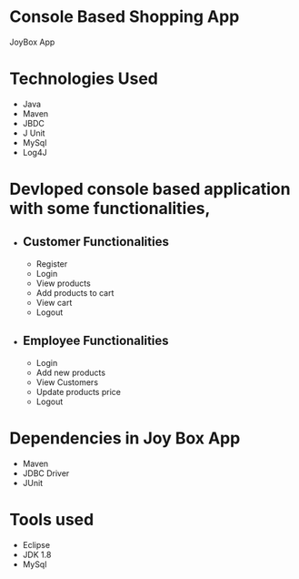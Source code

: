 # Console Based Shopping App
 JoyBox App
# Technologies Used
* Java
* Maven
* JBDC
* J Unit
* MySql
* Log4J
# Devloped console based application with some functionalities,
* ## Customer Functionalities
   * Register
   * Login
   * View products
   * Add products to  cart
   * View cart
   * Logout
* ## Employee Functionalities
   * Login
   * Add new products
   * View Customers
   * Update products price
   * Logout
# Dependencies in Joy Box App
* Maven
* JDBC Driver
* JUnit
# Tools used 
* Eclipse
* JDK 1.8
* MySql
